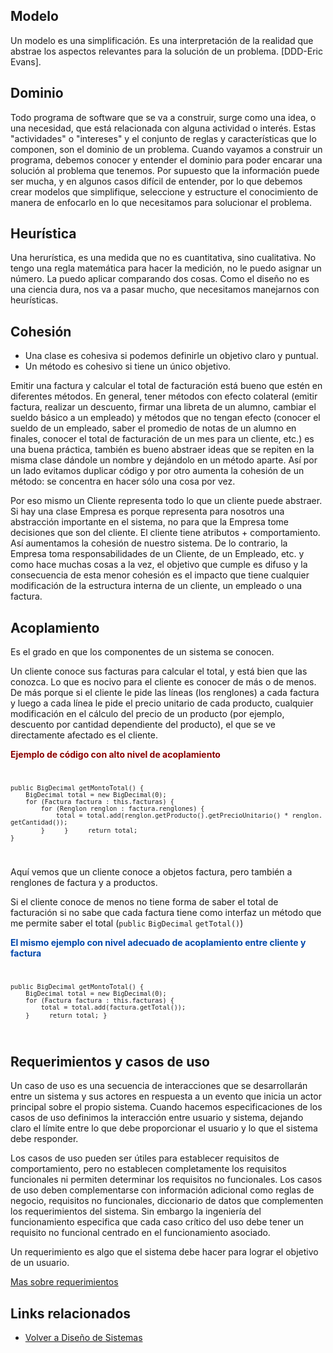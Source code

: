 Modelo
------

Un modelo es una simplificación. Es una interpretación de la realidad que abstrae los aspectos relevantes para la solución de un problema. \[DDD-Eric Evans\].

Dominio
-------

Todo programa de software que se va a construir, surge como una idea, o una necesidad, que está relacionada con alguna actividad o interés. Estas "actividades" o "intereses" y el conjunto de reglas y características que lo componen, son el dominio de un problema. Cuando vayamos a construir un programa, debemos conocer y entender el dominio para poder encarar una solución al problema que tenemos. Por supuesto que la información puede ser mucha, y en algunos casos difícil de entender, por lo que debemos crear modelos que simplifique, seleccione y estructure el conocimiento de manera de enfocarlo en lo que necesitamos para solucionar el problema.

Heurística
----------

Una herurística, es una medida que no es cuantitativa, sino cualitativa. No tengo una regla matemática para hacer la medición, no le puedo asignar un número. La puedo aplicar comparando dos cosas. Como el diseño no es una ciencia dura, nos va a pasar mucho, que necesitamos manejarnos con heurísticas.

Cohesión
--------

-   Una clase es cohesiva si podemos definirle un objetivo claro y puntual.
-   Un método es cohesivo si tiene un único objetivo.

Emitir una factura y calcular el total de facturación está bueno que estén en diferentes métodos. En general, tener métodos con efecto colateral (emitir factura, realizar un descuento, firmar una libreta de un alumno, cambiar el sueldo básico a un empleado) y métodos que no tengan efecto (conocer el sueldo de un empleado, saber el promedio de notas de un alumno en finales, conocer el total de facturación de un mes para un cliente, etc.) es una buena práctica, también es bueno abstraer ideas que se repiten en la misma clase dándole un nombre y dejándolo en un método aparte. Así por un lado evitamos duplicar código y por otro aumenta la cohesión de un método: se concentra en hacer sólo una cosa por vez.

Por eso mismo un Cliente representa todo lo que un cliente puede abstraer. Si hay una clase Empresa es porque representa para nosotros una abstracción importante en el sistema, no para que la Empresa tome decisiones que son del cliente. El cliente tiene atributos + comportamiento. Así aumentamos la cohesión de nuestro sistema. De lo contrario, la Empresa toma responsabilidades de un Cliente, de un Empleado, etc. y como hace muchas cosas a la vez, el objetivo que cumple es difuso y la consecuencia de esta menor cohesión es el impacto que tiene cualquier modificación de la estructura interna de un cliente, un empleado o una factura.

Acoplamiento
------------

Es el grado en que los componentes de un sistema se conocen.

Un cliente conoce sus facturas para calcular el total, y está bien que las conozca. Lo que es nocivo para el cliente es conocer de más o de menos. De más porque si el cliente le pide las líneas (los renglones) a cada factura y luego a cada línea le pide el precio unitario de cada producto, cualquier modificación en el cálculo del precio de un producto (por ejemplo, descuento por cantidad dependiente del producto), el que se ve directamente afectado es el cliente.

<font color="#8B0000">**Ejemplo de código con alto nivel de acoplamiento**</font> <code>

`public BigDecimal getMontoTotal() {`
`    BigDecimal total = new BigDecimal(0);`
`    for (Factura factura : this.facturas) {`
`        for (Renglon renglon : factura.renglones) { `
`            total = total.add(renglon.getProducto().getPrecioUnitario() * renglon.getCantidad());`
`        }`
`    }`
`    return total;`
`}`

</code> Aquí vemos que un cliente conoce a objetos factura, pero también a renglones de factura y a productos.

Si el cliente conoce de menos no tiene forma de saber el total de facturación si no sabe que cada factura tiene como interfaz un método que me permite saber el total (`public` `BigDecimal` `getTotal()`)

<font color="#0047AB">**El mismo ejemplo con nivel adecuado de acoplamiento entre cliente y factura**</font> <code>

`public BigDecimal getMontoTotal() {`
`    BigDecimal total = new BigDecimal(0);`
`    for (Factura factura : this.facturas) {`
`        total = total.add(factura.getTotal());`
`    }`
`    return total;`
`}`

</code>

Requerimientos y casos de uso
-----------------------------

Un caso de uso es una secuencia de interacciones que se desarrollarán entre un sistema y sus actores en respuesta a un evento que inicia un actor principal sobre el propio sistema. Cuando hacemos especificaciones de los casos de uso definimos la interacción entre usuario y sistema, dejando claro el límite entre lo que debe proporcionar el usuario y lo que el sistema debe responder.

Los casos de uso pueden ser útiles para establecer requisitos de comportamiento, pero no establecen completamente los requisitos funcionales ni permiten determinar los requisitos no funcionales. Los casos de uso deben complementarse con información adicional como reglas de negocio, requisitos no funcionales, diccionario de datos que complementen los requerimientos del sistema. Sin embargo la ingeniería del funcionamiento especifica que cada caso crítico del uso debe tener un requisito no funcional centrado en el funcionamiento asociado.

Un requerimiento es algo que el sistema debe hacer para lograr el objetivo de un usuario.

[Mas sobre requerimientos](http://uqbar-wiki.org/index.php?title=Conceptos_de_Ingenier%C3%ADa_de_software_y_de_sistemas#Requerimientos)

Links relacionados
------------------

-   [Volver a Diseño de Sistemas](design-temario.md)

